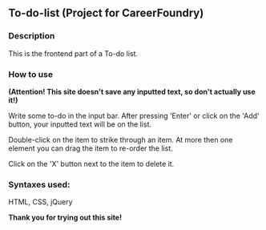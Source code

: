 ## To-do-list (Project for CareerFoundry)
 
### Description
This is the frontend part of a To-do list.

### How to use
**(Attention! This site doesn't save any inputted text, so don't actually use it!)**

Write some to-do in the input bar. After pressing 'Enter' or click on the 'Add' button, your inputted text will be on the list. 

Double-click on the item to strike through an item. At more then one element you can drag the item to re-order the list.

Click on the 'X' button next to the item to delete it.

### Syntaxes used:

HTML, CSS, jQuery

**Thank you for trying out this site!**
 
